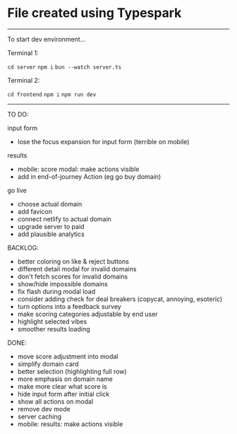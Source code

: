 # File created using Typespark

---

To start dev environment...

Terminal 1:

`cd server`
`npm i`
`bun --watch server.ts`

Terminal 2:

`cd frontend`
`npm i`
`npm run dev`

---

TO DO:

input form

- lose the focus expansion for input form (terrible on mobile)

results

- mobile: score modal: make actions visible
- add in end-of-journey Action (eg go buy domain)

go live

- choose actual domain
- add favicon
- connect netlify to actual domain
- upgrade server to paid
- add plausible analytics

BACKLOG:

- better coloring on like & reject buttons
- different detail modal for invalid domains
- don't fetch scores for invalid domains
- show/hide impossible domains
- fix flash during modal load
- consider adding check for deal breakers (copycat, annoying, esoteric)
- turn options into a feedback survey
- make scoring categories adjustable by end user
- highlight selected vibes
- smoother results loading

DONE:

- move score adjustment into modal
- simplify domain card
- better selection (highlighting full row)
- more emphasis on domain name
- make more clear what score is
- hide input form after initial click
- show all actions on modal
- remove dev mode
- server caching
- mobile: results: make actions visible
